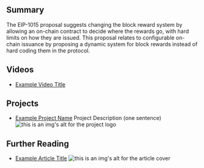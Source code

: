 ## Summary

The EIP-1015 proposal suggests changing the block reward system by allowing an on-chain contract to decide where the rewards go, with hard limits on how they are issued. This proposal relates to configurable on-chain issuance by proposing a dynamic system for block rewards instead of hard coding them in the protocol.

## Videos

- [Example Video Title](https://www.youtube.com/watch?v=TDGq4aeevgY)

## Projects

- [Example Project Name](https://xxxx.xxx/xxxxx) Project Description (one sentence) ![this is an img's alt for the project logo](https://xxxx.xxx/project-logo.xxx)

## Further Reading

- [Example Article Title](https://xxxx.xxx/xxxxx) ![this is an img's alt for the article cover](https://xxxx.xxx/article-cover.xxx)
